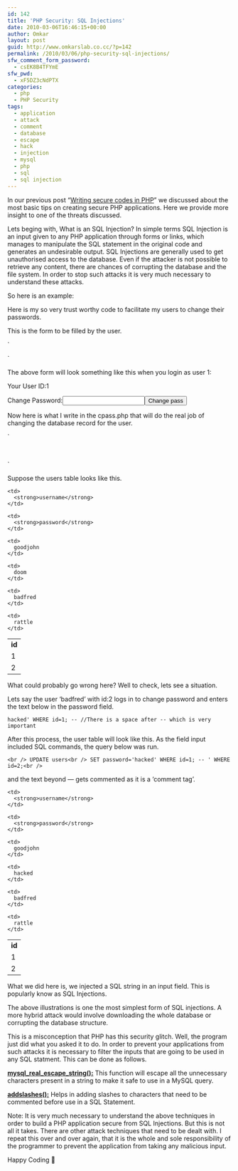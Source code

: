 ```yaml
---
id: 142
title: 'PHP Security: SQL Injections'
date: 2010-03-06T16:46:15+00:00
author: Omkar
layout: post
guid: http://www.omkarslab.co.cc/?p=142
permalink: /2010/03/06/php-security-sql-injections/
sfw_comment_form_password:
  - csEK8B4TFYmE
sfw_pwd:
  - xF5DZ3cNdPTX
categories:
  - php
  - PHP Security
tags:
  - application
  - attack
  - comment
  - database
  - escape
  - hack
  - injection
  - mysql
  - php
  - sql
  - sql injection
---
```

In our previous post &#8220;[Writing secure codes in PHP](http://www.omkarslab.co.cc/2010/02/22/writing-secure-codes-in-php/)&#8221; we discussed about the most basic tips on creating secure PHP applications. Here we provide more insight to one of the threats discussed.

Lets beging with, What is an SQL Injection? In simple terms SQL Injection is an input given to any PHP application through forms or links, which manages to manipulate the SQL statement in the original code and generates an undesirable output. SQL Injections are generally used to get unauthorised access to the database. Even if the attacker is not possible to retrieve any content, there are chances of corrupting the database and the file system. In order to stop such attacks it is very much necessary to understand these attacks.

So here is an example:

Here is my so very trust worthy code to facilitate my users to change their passwords.
  
This is the form to be filled by the user.

 `</p>

<p>` 

The above form will look something like this when you login as user 1:
  
Your User ID:1
  
Change Password:<input name="password" type="text" /><input type="submit" value="Change pass" />

Now here is what I write in the cpass.php that will do the real job of changing the database record for the user.
  
`<br />
<?php
include "sqlconn.php"; /* File containing the SQL connection details with $sqlconnection*/

$user = $_SESSION['id']; /* We take the user ID from the session */
$newpass = $_POST['password']; /* Take the new password */

/* The code below just updates the password field from the table with given ID*/
$query="UPDATE users
SET password='$newpass'
WHERE id='$user'";

mysql_query($query,$sqlconnection);
echo " Your password has been changed!";
?><br />
` 

Suppose the users table looks like this.

<table class="style1" style="width: 100%;" cellspacing="1">
  <tr>
    <td>
      <strong>id</strong>
    </td>
    
    <td>
      <strong>username</strong>
    </td>
    
    <td>
      <strong>password</strong>
    </td>
  </tr>
  
  <tr>
    <td>
      1
    </td>
    
    <td>
      goodjohn
    </td>
    
    <td>
      doom
    </td>
  </tr>
  
  <tr>
    <td>
      2
    </td>
    
    <td>
      badfred
    </td>
    
    <td>
      rattle
    </td>
  </tr>
</table>

What could probably go wrong here? Well to check, lets see a situation.
  
Lets say the user &#8216;badfred&#8217; with id:2 logs in to change password and enters the text below in the password field.
  
`hacked' WHERE id=1; -- //There is a space after -- which is very important`

After this process, the user table will look like this. As the field input included SQL commands, the query below was run.
  
`<br />
UPDATE users<br />
SET password='hacked' WHERE id=1; -- ' WHERE id=2;<br />
` 
  
and the text beyond &#8212; gets commented as it is a &#8216;comment tag&#8217;.

<table class="style1" style="width: 100%;" cellspacing="1">
  <tr>
    <td>
      <strong>id</strong>
    </td>
    
    <td>
      <strong>username</strong>
    </td>
    
    <td>
      <strong>password</strong>
    </td>
  </tr>
  
  <tr>
    <td>
      1
    </td>
    
    <td>
      goodjohn
    </td>
    
    <td>
      hacked
    </td>
  </tr>
  
  <tr>
    <td>
      2
    </td>
    
    <td>
      badfred
    </td>
    
    <td>
      rattle
    </td>
  </tr>
</table>

What we did here is, we injected a SQL string in an input field. This is popularly know as SQL Injections.
  
The above illustrations is one the most simplest form of SQL injections. A more hybrid attack would involve downloading the whole database or corrupting the database structure.

This is a misconception that PHP has this security glitch. Well, the program just did what you asked it to do. In order to prevent your applications from such attacks it is necessary to filter the inputs that are going to be used in any SQL statment. This can be done as follows.

**<a href="http://in2.php.net/mysql_real_escape_string" target="_blank">mysql_real_escape_string():</a>** This function will escape all the unnecessary characters present in a string to make it safe to use in a MySQL query.

**<a href="http://in2.php.net/manual/en/function.addslashes.php" target="_blank">addslashes():</a>** Helps in adding slashes to characters that need to be commented before use in a SQL Statement.

Note: It is very much necessary to understand the above techniques in order to build a PHP application secure from SQL Injections. But this is not all it takes. There are other attack techniques that need to be dealt with. I repeat this over and over again, that it is the whole and sole responsibility of the programmer to prevent the application from taking any malicious input.

Happy Coding 🙂